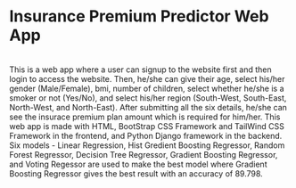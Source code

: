 # Insurance Premium Predictor Web App
<br>
This is a web app where a user can signup to the website first and then login to access the website. Then, he/she can give their age, select his/her gender (Male/Female), bmi, number of children, select whether he/she is a smoker or not (Yes/No), and select his/her region (South-West, South-East, North-West, and North-East). After submitting all the six details, he/she can see the insurace premium plan amount which is required for him/her. This web app is made with HTML, BootStrap CSS Framework and TailWind CSS Framework in the frontend, and Python Django framework in the backend. Six models - Linear Regression, Hist Gredient Boosting Regressor, Random Forest Regressor, Decision Tree Regressor, Gradient Boosting Regressor, and Voting Regessor are used to make the best model where Gradient Boosting Regressor gives the best result with an accuracy of 89.798.